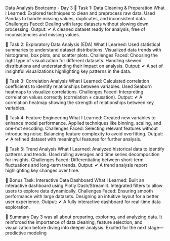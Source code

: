 Data Analysis Bootcamp - Day 3
📖 Task 1: Data Cleaning & Preparation
What I Learned:
Explored techniques to clean and preprocess raw data.
Used Pandas to handle missing values, duplicates, and inconsistent data.
Challenges Faced:
Dealing with large datasets without slowing down processing.
Output:
✔ A cleaned dataset ready for analysis, free of inconsistencies and missing values.

📖 Task 2: Exploratory Data Analysis (EDA)
What I Learned:
Used statistical summaries to understand dataset distributions.
Visualized data trends with histograms, box plots, and scatter plots.
Challenges Faced:
Choosing the right type of visualization for different datasets.
Handling skewed distributions and understanding their impact on analysis.
Output:
✔ A set of insightful visualizations highlighting key patterns in the data.

📖 Task 3: Correlation Analysis
What I Learned:
Calculated correlation coefficients to identify relationships between variables.
Used Seaborn heatmaps to visualize correlations.
Challenges Faced:
Interpreting correlation values correctly (correlation ≠ causation).
Output:
✔ A correlation heatmap showing the strength of relationships between key variables.

📖 Task 4: Feature Engineering
What I Learned:
Created new variables to enhance model performance.
Applied techniques like binning, scaling, and one-hot encoding.
Challenges Faced:
Selecting relevant features without introducing noise.
Balancing feature complexity to avoid overfitting.
Output:
✔ A refined dataset with meaningful features for further analysis.

📖 Task 5: Trend Analysis
What I Learned:
Analyzed historical data to identify patterns and trends.
Used rolling averages and time series decomposition for insights.
Challenges Faced:
Differentiating between short-term fluctuations and long-term trends.
Output:
✔ A trend analysis report highlighting key changes over time.

📖 Bonus Task: Interactive Data Dashboard
What I Learned:
Built an interactive dashboard using Plotly Dash/Streamlit.
Integrated filters to allow users to explore data dynamically.
Challenges Faced:
Ensuring smooth performance with large datasets.
Designing an intuitive layout for a better user experience.
Output:
✔ A fully interactive dashboard for real-time data exploration.

🔔 Summary
Day 3 was all about preparing, exploring, and analyzing data. It reinforced the importance of data cleaning, feature selection, and visualization before diving into deeper analysis. Excited for the next stage—predictive modeling
